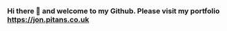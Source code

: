 ### Hi there 👋 and welcome to my Github. Please visit my portfolio https://jon.pitans.co.uk

<!--
**snowdog773/snowdog773** is a ✨ _special_ ✨ repository because its `README.md` (this file) appears on your GitHub profile.

I 

- 🔭 I’m currently working on a set of casino and card games in React

- 🌱 I’m currently building as many varied and challenging projects as I can as I seek to build on my knowledge of fullstack web development after completing a 30 week bootcamp at thejump.tech digital school. 

- 👯 I’m looking to collaborate on anything and everything

- 🤔 I’m looking for help with - as a new programmer comments and suggestions on any of my projects from more experienced developers are gratefully received.

- 💬 Ask me about Rick and Morty trivia

- 📫 How to reach me: jonpitans@gmail.com

- 😄 Pronouns: He Him Sir etc

- ⚡ Fun fact: In my previous career before discovering the joys of coding, I was the tour manager for Barney the Dinosaur.
-->
